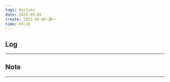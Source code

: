 ```yaml
---
tags: dailies  
date: 2025-05-05
create: 2025-05-05-週一
time: 09:20
---
```

## Log
---


## Note
---

